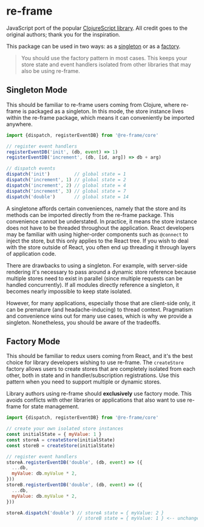 # re-frame

JavaScript port of the popular [ClojureScript library](https://github.com/Day8/re-frame). All credit goes to the original authors; thank you for the inspiration.

This package can be used in two ways: as a [singleton](#singleton-mode) or as a [factory](#factory-mode).

> You should use the factory pattern in most cases. This keeps your store state and event handlers isolated from other libraries that may also be using re-frame.

## Singleton Mode

This should be familiar to re-frame users coming from Clojure, where re-frame is packaged as a singleton. In this mode, the store instance lives within the re-frame package, which means it can conveniently be imported anywhere.

```js
import {dispatch, registerEventDB} from '@re-frame/core'

// register event handlers
registerEventDB('init', (db, event) => 1)
registerEventDB('increment', (db, [id, arg]) => db + arg)

// dispatch events
dispatch('init')         // global state = 1
dispatch('increment', 1) // global state = 2
dispatch('increment', 2) // global state = 4
dispatch('increment', 3) // global state = 7
dispatch('double')       // global state = 14
```

A singletone affords certain conveniences, namely that the store and its methods can be imported directly from the re-frame package. This convenience cannot be understated. In practice, it means the store instance does not have to be threaded throughout the application. React developers may be familiar with using higher-order components such as `@connect` to inject the store, but this only applies to the React tree. If you wish to deal with the store outside of React, you often end up threading it through layers of application code.

There are drawbacks to using a singleton. For example, with server-side rendering it's necessary to pass around a dynamic store reference because multiple stores need to exist in parallel (since multiple requests can be handled concurrently). If all modules directly reference a singleton, it becomes nearly impossible to keep state isolated.

However, for many applications, especially those that are client-side only, it can be premature (and headache-inducing) to thread context. Pragmatism and convenience wins out for many use cases, which is why we provide a singleton. Nonetheless, you should be aware of the tradeoffs.

## Factory Mode

This should be familiar to redux users coming from React, and it's the best choice for library developers wishing to use re-frame. The `createStore` factory allows users to create stores that are completely isolated from each other, both in state and in handler/subscription registrations. Use this pattern when you need to support multiple or dynamic stores.

Library authors using re-frame should **exclusively** use factory mode. This avoids conflicts with other libraries or applications that also want to use re-frame for state management.

```js
import {dispatch, registerEventDB} from '@re-frame/core'

// create your own isolated store instances
const initialState = { myValue: 1 }
const storeA = createStore(initialState)
const storeB = createStore(initialState)

// register event handlers
storeA.registerEventDB('double', (db, event) => ({
  ...db,
  myValue: db.myValue * 2,
}))
storeB.registerEventDB('double', (db, event) => ({
  ...db,
  myValue: db.myValue * 2,
}))

storeA.dispatch('double') // storeA state = { myValue: 2 }
                          // storeB state = { myValue: 1 } <-- unchanged
```
